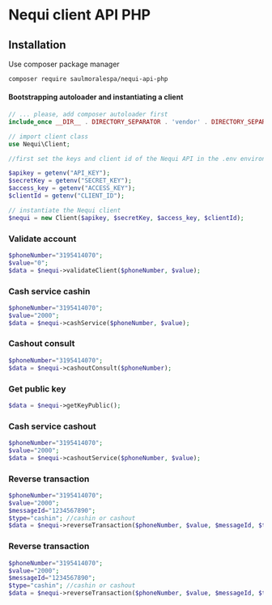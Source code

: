 Nequi client API PHP
============================================================

## Installation

Use composer package manager

```bash
composer require saulmoralespa/nequi-api-php
```

#### Bootstrapping autoloader and instantiating a client

```php
// ... please, add composer autoloader first
include_once __DIR__ . DIRECTORY_SEPARATOR . 'vendor' . DIRECTORY_SEPARATOR . 'autoload.php';

// import client class
use Nequi\Client;

//first set the keys and client id of the Nequi API in the .env environment file

$apikey = getenv("API_KEY");
$secretKey = getenv("SECRET_KEY");
$access_key = getenv("ACCESS_KEY");
$clientId = getenv("CLIENT_ID");

// instantiate the Nequi client
$nequi = new Client($apikey, $secretKey, $access_key, $clientId);
```

### Validate account

```php
$phoneNumber="3195414070";
$value="0";
$data = $nequi->validateClient($phoneNumber, $value);
```

### Cash service cashin

```php
$phoneNumber="3195414070";
$value="2000";
$data = $nequi->cashService($phoneNumber, $value);
```

### Cashout consult

```php
$phoneNumber="3195414070";
$data = $nequi->cashoutConsult($phoneNumber);
```

### Get public key

```php
$data = $nequi->getKeyPublic();
```

### Cash service cashout

```php
$phoneNumber="3195414070";
$value="2000";
$data = $nequi->cashoutService($phoneNumber, $value);
```

### Reverse transaction

```php
$phoneNumber="3195414070";
$value="2000";
$messageId="1234567890";
$type="cashin"; //cashin or cashout
$data = $nequi->reverseTransaction($phoneNumber, $value, $messageId, $type);
```

### Reverse transaction

```php
$phoneNumber="3195414070";
$value="2000";
$messageId="1234567890";
$type="cashin"; //cashin or cashout
$data = $nequi->reverseTransaction($phoneNumber, $value, $messageId, $type);
```